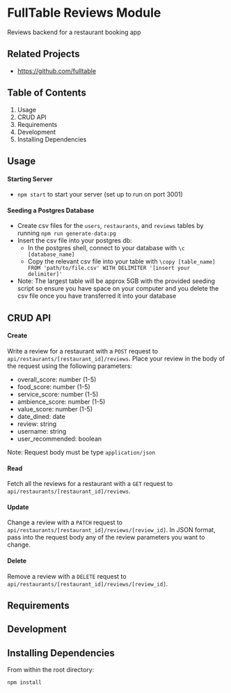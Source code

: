 # FullTable Reviews Module
Reviews backend for a restaurant booking app

## Related Projects

  - https://github.com/fulltable

## Table of Contents

1. Usage
1. CRUD API
1. Requirements
1. Development
1. Installing Dependencies

## Usage
#### Starting Server
 - `npm start` to start your server (set up to run on port 3001)
 #### Seeding a Postgres Database
 - Create csv files for the `users`, `restaurants`, and `reviews` tables by running `npm run generate-data:pg`
 - Insert the csv file into your postgres db:
   - In the postgres shell, connect to your database with `\c [database_name]`
   - Copy the relevant csv file into your table with `\copy [table_name] FROM 'path/to/file.csv' WITH DELIMITER '[insert your delimiter]'`
 - Note: The largest table will be approx 5GB with the provided seeding script so ensure you have space on your computer and you delete the csv file once you have transferred it into your database
## CRUD API
#### Create 
Write a review for a restaurant with a `POST` request to `api/restaurants/[restaurant_id]/reviews`. Place your review in the body of the request using the following parameters:
 - overall_score: number (1-5)
 - food_score: number (1-5)
 - service_score: number (1-5)
 - ambience_score: number (1-5)
 - value_score: number (1-5)
 - date_dined: date
 - review: string
 - username: string
 - user_recommended: boolean

Note: Request body must be type `application/json`

#### Read
Fetch all the reviews for a restaurant with a `GET` request to `api/restaurants/[restaurant_id]/reviews`.

#### Update
Change a review with a `PATCH` request to `api/restaurants/[restaurant_id]/reviews/[review_id]`.
In JSON format, pass into the request body any of the review parameters you want to change.

#### Delete
Remove a review with a `DELETE` request to `api/restaurants/[restaurant_id]/reviews/[review_id]`.

## Requirements

## Development

## Installing Dependencies

From within the root directory:

```sh
npm install
```



